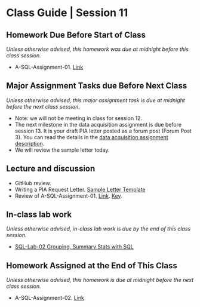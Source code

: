 # Class Guide | Session 11

## Homework Due Before Start of Class
*Unless otherwise advised, this homework was due at midnight before this class session.*

* A-SQL-Assignment-01. [Link](../10/10-Homework-Assigned/A-SQL-Assignment-01.sql)

## Major Assignment Tasks due Before Next Class
*Unless otherwise advised, this major assignment task is due at midnight before the next class session.*   

* Note: we will not be meeting in class for session 12.
* The next milestone in the data acquisition assignment is due before session 13. It is your draft PIA letter posted as a forum post (Forum Post 3). You can read the details in the [data acquisition assignment description](../../major-assignments/data-acquisition-project/readme.md).  
* We will review the sample letter today.

## Lecture and discussion

* GitHub review.
* Writing a PIA Request Letter. [Sample Letter Template](https://umd.instructure.com/courses/1259604/files/52246046)
* Review of A-SQL-Assignment-01. [Link](../10/10-Homework-Assigned/A-SQL-Assignment-01.sql). [Key](../10/10-Homework-Assigned/A-SQL-Assignment-01-key.sql).


## In-class lab work
*Unless otherwise advised, in-class lab work is due by the end of this class session.*   

* [SQL-Lab-02 Grouping, Summary Stats with SQL](11-In-Class-Lab/11-SQL-Lab-2.md)

## Homework Assigned at the End of This Class
*Unless otherwise advised, this homework is due at midnight before the next class session.*   

* A-SQL-Assignment-02. [Link](11-Homework-Assigned/A-SQL-Assignment-02.sql)
